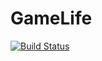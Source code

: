 # GameLife 
[![Build Status](https://travis-ci.com/liember/GameLife.svg?branch=master)](https://travis-ci.com/liember/GameLife)
